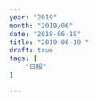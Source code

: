 ```yaml
---
year: "2019"
month: "2019/06"
date: "2019-06-19"
title: "2019-06-19 "
draft: true
tags: [
    "日報"
]

---
```


